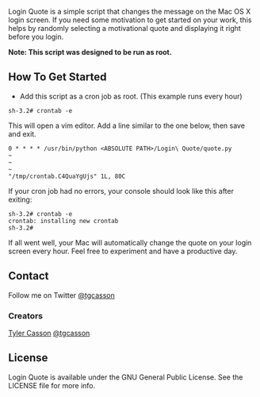 Login Quote is a simple script that changes the message on the Mac OS X login screen. If you need some motivation to get started on your work, this helps by randomly selecting a motivational quote and displaying it right before you login.

**Note: This script was designed to be run as root.**

## How To Get Started

- Add this script as a cron job as root. (This example runs every hour)
```console
sh-3.2# crontab -e
```
This will open a vim editor. Add a line similar to the one below, then save and exit.
```console
0 * * * * /usr/bin/python <ABSOLUTE PATH>/Login\ Quote/quote.py
~
~
~
"/tmp/crontab.C4QuaYgUjs" 1L, 80C
```
If your cron job had no errors, your console should look like this after exiting:
```console
sh-3.2# crontab -e
crontab: installing new crontab
sh-3.2#
```  

If all went well, your Mac will automatically change the quote on your login screen every hour. Feel free to experiment and have a productive day.

## Contact

Follow me on Twitter [@tgcasson](https://twitter.com/tgcasson)

### Creators

[Tyler Casson](http://tylercasson.com)
[@tgcasson](https://twitter.com/tgcasson)

## License

Login Quote is available under the GNU General Public License. See the LICENSE file for more info.
